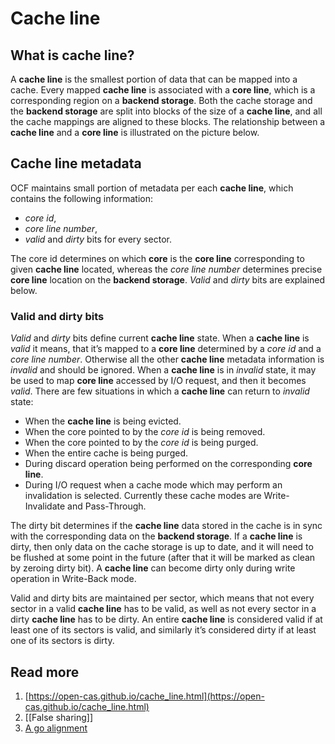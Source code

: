 # Cache line

## What is cache line?

A **cache line** is the smallest portion of data that can be mapped into a cache. Every mapped **cache line** is associated with a **core line**, which is a corresponding region on a **backend storage**. Both the cache storage and the **backend storage** are split into blocks of the size of a **cache line**, and all the cache mappings are aligned to these blocks. The relationship between a **cache line** and a **core line** is illustrated on the picture below.

## Cache line metadata

OCF maintains small portion of metadata per each **cache line**, which contains the following information:

- *core id*,
- *core line number*,
- *valid* and *dirty* bits for every sector.

The core id determines on which **core** is the **core line** corresponding to given **cache line** located, whereas the *core line number* determines precise **core line** location on the **backend storage**. *Valid* and *dirty* bits are explained below.

### Valid and dirty bits

*Valid* and *dirty* bits define current **cache line** state. When a **cache line** is *valid* it means, that it’s mapped to a **core line** determined by a *core id* and a *core line number*. Otherwise all the other **cache line** metadata information is *invalid* and should be ignored. When a **cache line** is in *invalid* state, it may be used to map **core line** accessed by I/O request, and then it becomes *valid*. There are few situations in which a **cache line** can return to *invalid* state:

- When the **cache line** is being evicted.
- When the core pointed to by the *core id* is being removed.
- When the core pointed to by the *core id* is being purged.
- When the entire cache is being purged.
- During discard operation being performed on the corresponding **core line**.
- During I/O request when a cache mode which may perform an invalidation is selected. Currently these cache modes are Write-Invalidate and Pass-Through.

The dirty bit determines if the **cache line** data stored in the cache is in sync with the corresponding data on the **backend storage**. If a **cache line** is dirty, then only data on the cache storage is up to date, and it will need to be flushed at some point in the future (after that it will be marked as clean by zeroing dirty bit). A **cache line** can become dirty only during write operation in Write-Back mode.

Valid and dirty bits are maintained per sector, which means that not every sector in a valid **cache line** has to be valid, as well as not every sector in a dirty **cache line** has to be dirty. An entire **cache line** is considered valid if at least one of its sectors is valid, and similarly it’s considered dirty if at least one of its sectors is dirty.

## Read more

1. [https://open-cas.github.io/cache_line.html](https://open-cas.github.io/cache_line.html)
2. [[False sharing]]
3. [A go alignment](https://go-review.googlesource.com/c/go/+/414214)
